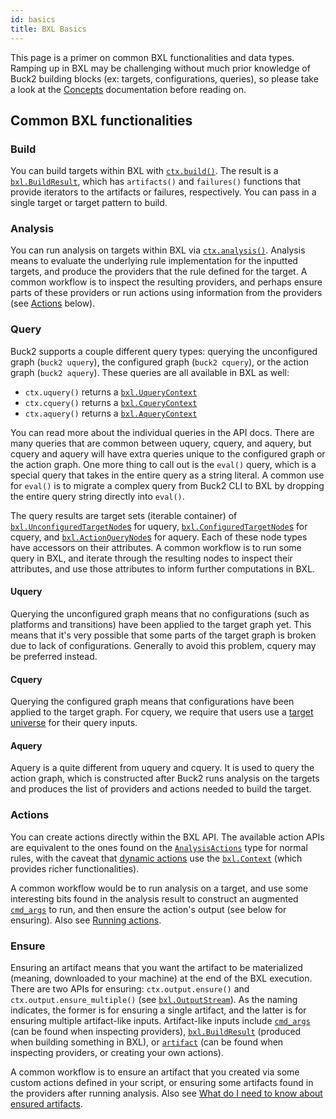```yaml
---
id: basics
title: BXL Basics
---
```


This page is a primer on common BXL functionalities and data types. Ramping up
in BXL may be challenging without much prior knowledge of Buck2 building blocks
(ex: targets, configurations, queries), so please take a look at the
[Concepts](../../concepts/concept_map.md) documentation before reading on.

## Common BXL functionalities

### Build

You can build targets within BXL with
[`ctx.build()`](../../../api/bxl/Context/#contextbuild). The result is a
[`bxl.BuildResult`](../../../api/bxl/BuildResult), which has `artifacts()` and
`failures()` functions that provide iterators to the artifacts or failures,
respectively. You can pass in a single target or target pattern to build.

### Analysis

You can run analysis on targets within BXL via
[`ctx.analysis()`](../../../api/bxl/Context/#contextanalysis). Analysis means to
evaluate the underlying rule implementation for the inputted targets, and
produce the providers that the rule defined for the target. A common workflow is
to inspect the resulting providers, and perhaps ensure parts of these providers
or run actions using information from the providers (see [Actions](#actions)
below).

### Query

Buck2 supports a couple different query types: querying the unconfigured graph
(`buck2 uquery`), the configured graph (`buck2 cquery`), or the action graph
(`buck2 aquery`). These queries are all available in BXL as well:

- `ctx.uquery()` returns a [`bxl.UqueryContext`](../../../api/bxl/UqueryContext)
- `ctx.cquery()` returns a [`bxl.CqueryContext`](../../../api/bxl/CqueryContext)
- `ctx.aquery()` returns a [`bxl.AqueryContext`](../../../api/bxl/AqueryContext)

You can read more about the individual queries in the API docs. There are many
queries that are common between uquery, cquery, and aquery, but cquery and
aquery will have extra queries unique to the configured graph or the action
graph. One more thing to call out is the `eval()` query, which is a special
query that takes in the entire query as a string literal. A common use for
`eval()` is to migrate a complex query from Buck2 CLI to BXL by dropping the
entire query string directly into `eval()`.

The query results are target sets (iterable container) of
[`bxl.UnconfiguredTargetNode`s](../../../api/bxl/UnconfiguredTargetNode) for
uquery, [`bxl.ConfiguredTargetNode`s](../../../api/bxl/ConfiguredTargetNode) for
cquery, and [`bxl.ActionQueryNode`s](../../../api/bxl/ActionQueryNode) for
aquery. Each of these node types have accessors on their attributes. A common
workflow is to run some query in BXL, and iterate through the resulting nodes to
inspect their attributes, and use those attributes to inform further
computations in BXL.

#### Uquery

Querying the unconfigured graph means that no configurations (such as platforms
and transitions) have been applied to the target graph yet. This means that it's
very possible that some parts of the target graph is broken due to lack of
configurations. Generally to avoid this problem, cquery may be preferred
instead.

#### Cquery

Querying the configured graph means that configurations have been applied to the
target graph. For cquery, we require that users use a
[target universe](../../target_universe) for their query inputs.

#### Aquery

Aquery is a quite different from uquery and cquery. It is used to query the
action graph, which is constructed after Buck2 runs analysis on the targets and
produces the list of providers and actions needed to build the target.

### Actions

You can create actions directly within the BXL API. The available action APIs
are equivalent to the ones found on the
[`AnalysisActions`](../../../api/build/AnalysisActions) type for normal rules,
with the caveat that
[dynamic actions](../../how_tos/how_to_run_actions_based_on_the_content_of_artifact)
use the [`bxl.Context`](../../../api/bxl/Context) (which provides richer
functionalities).

A common workflow would be to run analysis on a target, and use some interesting
bits found in the analysis result to construct an augmented
[`cmd_args`](../../../api/build#cmd_args) to run, and then ensure the action's
output (see below for ensuring). Also see
[Running actions](../../how_tos/basic_how_tos#running-actions).

### Ensure

Ensuring an artifact means that you want the artifact to be materialized
(meaning, downloaded to your machine) at the end of the BXL execution. There are
two APIs for ensuring: `ctx.output.ensure()` and `ctx.output.ensure_multiple()`
(see [`bxl.OutputStream`](../../../api/bxl/OutputStream)). As the naming
indicates, the former is for ensuring a single artifact, and the latter is for
ensuring multiple artifact-like inputs. Artifact-like inputs include
[`cmd_args`](../../../api/build#cmd_args) (can be found when inspecting
providers), [`bxl.BuildResult`](../../../api/bxl/BuildResult) (produced when
building something in BXL), or [`artifact`](../../../api/build/Artifact) (can be
found when inspecting providers, or creating your own actions).

A common workflow is to ensure an artifact that you created via some custom
actions defined in your script, or ensuring some artifacts found in the
providers after running analysis. Also see
[What do I need to know about ensured artifacts](../../faq#what-do-i-need-to-know-about-ensured-artifacts).
